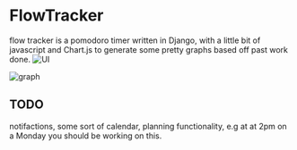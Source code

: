 # FlowTracker
flow tracker is a pomodoro timer written in Django, with a little bit of javascript and Chart.js to generate some pretty graphs
based off past work done.
![UI](https://i.imgur.com/nhYRKNB.png)

![graph](https://i.imgur.com/aYOjpnt.png)

## TODO
notifactions,
some sort of calendar, planning functionality, e.g at at 2pm on a Monday you should be working on this.

